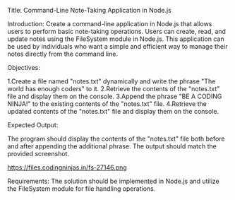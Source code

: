 Title:
Command-Line Note-Taking Application in Node.js

Introduction:
Create a command-line application in Node.js that allows users to perform basic note-taking operations. Users can create, read, and update notes using the FileSystem module in Node.js. This application can be used by individuals who want a simple and efficient way to manage their notes directly from the command line.

Objectives:

1.Create a file named "notes.txt" dynamically and write the phrase "The world has enough coders" to it.
2.Retrieve the contents of the "notes.txt" file and display them on the console.
3.Append the phrase "BE A CODING NINJA!" to the existing contents of the "notes.txt" file.
4.Retrieve the updated contents of the "notes.txt" file and display them on the console.

Expected Output:

The program should display the contents of the "notes.txt" file both before and after appending the additional phrase. The output should match the provided screenshot.

https://files.codingninjas.in/fs-27146.png

Requirements:
The solution should be implemented in Node.js and utilize the FileSystem module for file handling operations.
